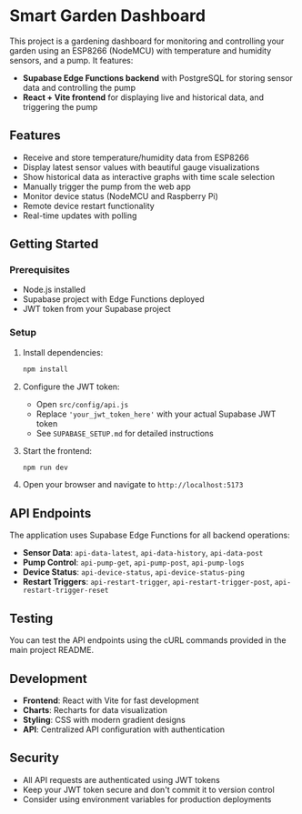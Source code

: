 # Smart Garden Dashboard

This project is a gardening dashboard for monitoring and controlling your garden using an ESP8266 (NodeMCU) with temperature and humidity sensors, and a pump. It features:

- **Supabase Edge Functions backend** with PostgreSQL for storing sensor data and controlling the pump
- **React + Vite frontend** for displaying live and historical data, and triggering the pump

## Features
- Receive and store temperature/humidity data from ESP8266
- Display latest sensor values with beautiful gauge visualizations
- Show historical data as interactive graphs with time scale selection
- Manually trigger the pump from the web app
- Monitor device status (NodeMCU and Raspberry Pi)
- Remote device restart functionality
- Real-time updates with polling

## Getting Started

### Prerequisites
- Node.js installed
- Supabase project with Edge Functions deployed
- JWT token from your Supabase project

### Setup
1. Install dependencies:
   ```sh
   npm install
   ```

2. Configure the JWT token:
   - Open `src/config/api.js`
   - Replace `'your_jwt_token_here'` with your actual Supabase JWT token
   - See `SUPABASE_SETUP.md` for detailed instructions

3. Start the frontend:
   ```sh
   npm run dev
   ```

4. Open your browser and navigate to `http://localhost:5173`

## API Endpoints

The application uses Supabase Edge Functions for all backend operations:

- **Sensor Data**: `api-data-latest`, `api-data-history`, `api-data-post`
- **Pump Control**: `api-pump-get`, `api-pump-post`, `api-pump-logs`
- **Device Status**: `api-device-status`, `api-device-status-ping`
- **Restart Triggers**: `api-restart-trigger`, `api-restart-trigger-post`, `api-restart-trigger-reset`

## Testing

You can test the API endpoints using the cURL commands provided in the main project README.

## Development

- **Frontend**: React with Vite for fast development
- **Charts**: Recharts for data visualization
- **Styling**: CSS with modern gradient designs
- **API**: Centralized API configuration with authentication

## Security

- All API requests are authenticated using JWT tokens
- Keep your JWT token secure and don't commit it to version control
- Consider using environment variables for production deployments
